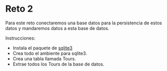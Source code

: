 # Reto 2

Para este reto conectaremos una base datos para la persistencia de estos datos y mandaremos datos a esta base de datos.

Instrucciones:

* Instala el paquete de [sqlite3](https://www.npmjs.com/package/sqlite3)
* Crea todo el ambiente para sqlite3.
* Crea una tabla llamada Tours.
* Extrae todos los Tours de la base de datos.
